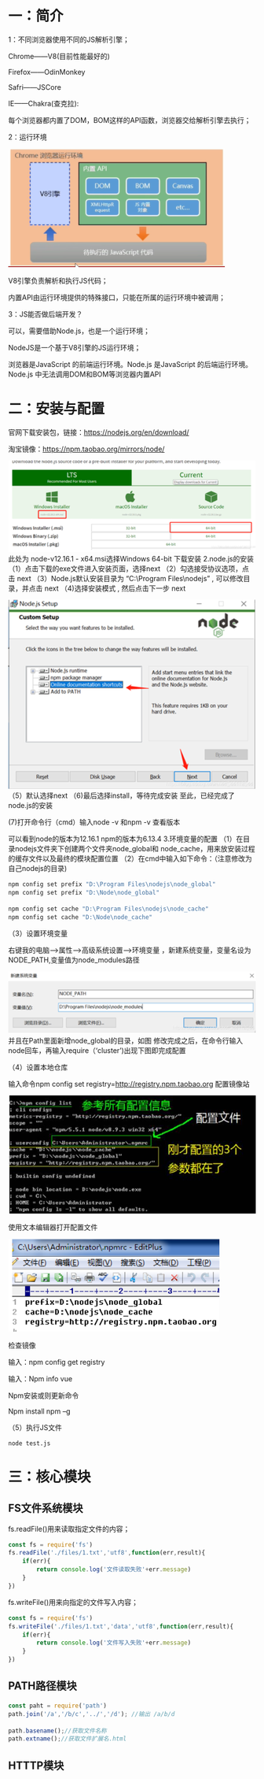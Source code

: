 #  一：简介

1：不同浏览器使用不同的JS解析引擎；

Chrome——V8(目前性能最好的)

Firefox——OdinMonkey

Safri——JSCore

IE——Chakra(查克拉):

每个浏览器都内置了DOM，BOM这样的API函数，浏览器交给解析引擎去执行；

2：运行环境

![image-20220629201848355](media/image-20220629201848355.png)

V8引擎负责解析和执行JS代码；

内置API由运行环境提供的特殊接口，只能在所属的运行环境中被调用；

3：JS能否做后端开发？

可以，需要借助Node.js，也是一个运行环境；

NodeJS是一个基于V8引擎的JS运行环境；

浏览器是JavaScript 的前端运行环境。Node.js 是JavaScript 的后端运行环境。Node.js 中无法调用DOM和BOM等浏览器内置API













# 二：安装与配置

官网下载安装包，链接：https://nodejs.org/en/download/

淘宝镜像：https://npm.taobao.org/mirrors/node/

![image-20210912143335576](media/image-20210912143335576.png)
 此处为 node-v12.16.1 - x64.msi选择Windows 64-bit 下载安装
 2.node.js的安装
 （1）点击下载的exe文件进入安装页面，选择next
 （2）勾选接受协议选项，点击 next
 （3）Node.js默认安装目录为 “C:\Program Files\nodejs” , 可以修改目录，并点击 next
 （4)选择安装模式 , 然后点击下一步 next

![image-20210912143453514](media/image-20210912143453514.png) 
 （5）默认选择next
 （6)最后选择install，等待完成安装
 至此，已经完成了node.js的安装

(7)打开命令行（cmd）输入node -v 和npm -v 查看版本

可以看到node的版本为12.16.1 npm的版本为6.13.4 
 3.环境变量的配置
 （1）在目录nodejs文件夹下创建两个文件夹node_global和 node_cache，用来放安装过程的缓存文件以及最终的模块配置位置
 （2）在cmd中输入如下命令：（注意修改为自己nodejs的目录)

```cmd
npm config set prefix "D:\Program Files\nodejs\node_global"
npm config set prefix "D:\Node\node_global"

npm config set cache "D:\Program Files\nodejs\node_cache"
npm config set cache "D:\Node\node_cache"

```

（3）设置环境变量

右键我的电脑–>属性–>高级系统设置–>环境变量 ，新建系统变量，变量名设为NODE_PATH,变量值为node_modules路径

![image-20210912143629470](media/image-20210912143629470.png) 
 并且在Path里面新增node_global的目录，如图
 修改完成之后，在命令行输入node回车，再输入require（‘cluster’)出现下图即完成配置

（4）设置本地仓库

输入命令npm config set registry=http://registry.npm.taobao.org 配置镜像站

![image-20210912143730002](media/image-20210912143730002.png)

使用文本编辑器打开配置文件

![image-20210912143749150](media/image-20210912143749150.png)

检查镜像

输入：npm config get registry

输入：Npm info vue

Npm安装或则更新命令

Npm install npm –g

 

（5）执行JS文件

```shell
node test.js
```



# 三：核心模块

## FS文件系统模块

fs.readFile()用来读取指定文件的内容；

```javascript
const fs = require('fs')
fs.readFile('./files/1.txt','utf8',function(err,result){
    if(err){
        return console.log('文件读取失败'+err.message)
    }
})
```

fs.writeFile()用来向指定的文件写入内容；

```javascript
const fs = require('fs')
fs.writeFile('./files/1.txt','data','utf8',function(err,result){
    if(err){
        return console.log('文件写入失败'+err.message)
    }
})
```

## PATH路径模块

```javascript
const paht = require('path')
path.join('/a','/b/c','../','/d'); //输出 /a/b/d

path.basename();//获取文件名称
path.extname();//获取文件扩展名.html
```

## HTTTP模块



